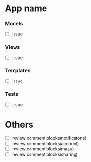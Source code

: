 # App name

### Models
* [ ] issue

### Views
* [ ] issue

### Templates
* [ ] issue

### Tests
* [ ] issue

# Others
* [ ] review comment blocks(notificatons)
* [ ] review comment blocks(account)
* [ ] review comment blocks(mazu)
* [ ] review comment blocks(sharing)
